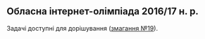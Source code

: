 ﻿## Обласна інтернет-олімпіада 2016/17 н. р.

Задачі доступні для дорішування ([змагання №19](https://ejudge.ckipo.edu.ua/cgi-bin/new-register?contest_id=19)).